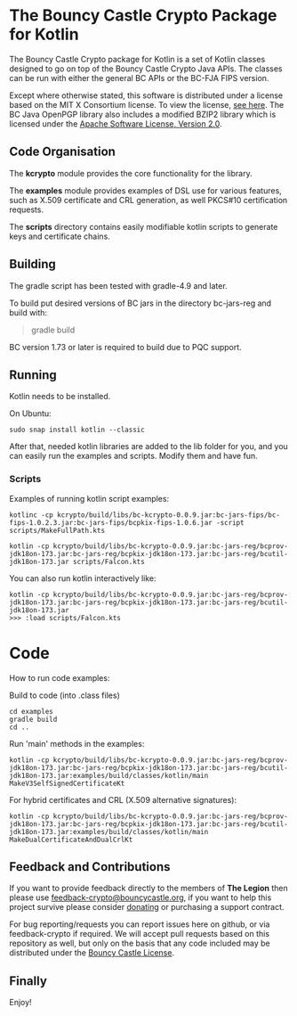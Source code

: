 
# The Bouncy Castle Crypto Package for Kotlin

The Bouncy Castle Crypto package for Kotlin is a set of Kotlin classes designed to go on top of the Bouncy Castle Crypto Java APIs. The classes can be run with either the general BC APIs or the BC-FJA FIPS version.

Except where otherwise stated, this software is distributed under a license based on the MIT X Consortium license. To view the license, [see here](https://www.bouncycastle.org/licence.html). The BC Java OpenPGP library also includes a modified BZIP2 library which is licensed under the [Apache Software License, Version 2.0](http://www.apache.org/licenses/).

## Code Organisation

The **kcrypto** module provides the core functionality for the library.

The **examples** module provides examples of DSL use for various features, such as X.509 certificate and CRL generation, as well PKCS#10 certification requests.

The **scripts** directory contains easily modifiable kotlin scripts to generate keys and certificate chains.

## Building

The gradle script has been tested with gradle-4.9 and later.

To build put desired versions of BC jars in the directory bc-jars-reg and build with:

> gradle build

BC version 1.73 or later is required to build due to PQC support.

## Running

Kotlin needs to be installed. 

On Ubuntu:

`sudo snap install kotlin --classic`

After that, needed kotlin libraries are added to the lib folder for you, and you can easily run the examples and scripts. Modify them and have fun.

### Scripts
Examples of running kotlin script examples:

`kotlinc -cp kcrypto/build/libs/bc-kcrypto-0.0.9.jar:bc-jars-fips/bc-fips-1.0.2.3.jar:bc-jars-fips/bcpkix-fips-1.0.6.jar -script scripts/MakeFullPath.kts`

`kotlin -cp kcrypto/build/libs/bc-kcrypto-0.0.9.jar:bc-jars-reg/bcprov-jdk18on-173.jar:bc-jars-reg/bcpkix-jdk18on-173.jar:bc-jars-reg/bcutil-jdk18on-173.jar scripts/Falcon.kts`

You can also run kotlin interactively like:
```
kotlin -cp kcrypto/build/libs/bc-kcrypto-0.0.9.jar:bc-jars-reg/bcprov-jdk18on-173.jar:bc-jars-reg/bcpkix-jdk18on-173.jar:bc-jars-reg/bcutil-jdk18on-173.jar
>>> :load scripts/Falcon.kts
```

# Code
How to run code examples:

Build to code (into .class files)
```
cd examples
gradle build
cd ..
```
Run 'main' methods in the examples:

`kotlin -cp kcrypto/build/libs/bc-kcrypto-0.0.9.jar:bc-jars-reg/bcprov-jdk18on-173.jar:bc-jars-reg/bcpkix-jdk18on-173.jar:bc-jars-reg/bcutil-jdk18on-173.jar:examples/build/classes/kotlin/main MakeV3SelfSignedCertificateKt`

For hybrid certificates and CRL (X.509 alternative signatures):

`kotlin -cp kcrypto/build/libs/bc-kcrypto-0.0.9.jar:bc-jars-reg/bcprov-jdk18on-173.jar:bc-jars-reg/bcpkix-jdk18on-173.jar:bc-jars-reg/bcutil-jdk18on-173.jar:examples/build/classes/kotlin/main MakeDualCertificateAndDualCrlKt`

## Feedback and Contributions

If you want to provide feedback directly to the members of **The Legion** then please use [feedback-crypto@bouncycastle.org](mailto:feedback-crypto@bouncycastle.org), if you want to help this project survive please consider [donating](https://www.bouncycastle.org/donate) or purchasing a support contract.

For bug reporting/requests you can report issues here on github, or via feedback-crypto if required. We will accept pull requests based on this repository as well, but only on the basis that any code included may be distributed under the [Bouncy Castle License](https://www.bouncycastle.org/licence.html).

## Finally

Enjoy!
